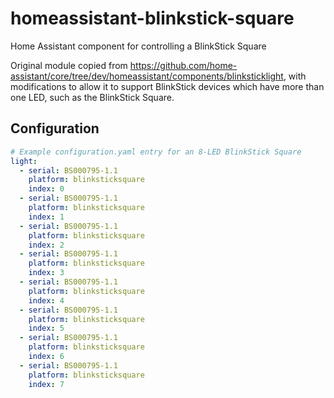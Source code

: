 # homeassistant-blinkstick-square
Home Assistant component for controlling a BlinkStick Square

Original module copied from https://github.com/home-assistant/core/tree/dev/homeassistant/components/blinksticklight, with modifications to allow it to support BlinkStick devices which have more than one LED, such as the BlinkStick Square.

## Configuration

```yaml
# Example configuration.yaml entry for an 8-LED BlinkStick Square
light:
  - serial: BS000795-1.1
    platform: blinksticksquare
    index: 0
  - serial: BS000795-1.1
    platform: blinksticksquare
    index: 1
  - serial: BS000795-1.1
    platform: blinksticksquare
    index: 2
  - serial: BS000795-1.1
    platform: blinksticksquare
    index: 3
  - serial: BS000795-1.1
    platform: blinksticksquare
    index: 4
  - serial: BS000795-1.1
    platform: blinksticksquare
    index: 5
  - serial: BS000795-1.1
    platform: blinksticksquare
    index: 6
  - serial: BS000795-1.1
    platform: blinksticksquare
    index: 7
```
